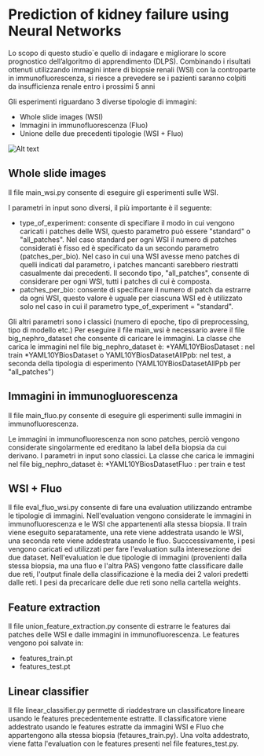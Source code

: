 # Prediction of kidney failure using Neural Networks

Lo scopo di questo studio`e quello di indagare e migliorare lo score prognostico dell’algoritmo di apprendimento (DLPS). Combinando i risultati ottenuti utilizzando immagini intere di biopsie renali (WSI) con la controparte in immunofluorescenza, si riesce a prevedere se i pazienti saranno colpiti da insufficienza renale entro i prossimi 5 anni

Gli esperimenti riguardano 3 diverse tipologie di immagini: 
- Whole slide images (WSI)
- Immagini in immunofluorescenza (Fluo)
- Unione delle due precedenti tipologie (WSI + Fluo)

![Alt text](relative%20path/to/img.jpg?raw=true "Title")


## Whole slide images

Il file main_wsi.py consente di eseguire gli esperimenti sulle WSI.

I parametri in input sono diversi, il più importante è il seguente:
* type_of_experiment: consente di specifiare il modo in cui vengono caricati i patches delle WSI, questo parametro può essere "standard" o "all_patches".
  Nel caso standard per ogni WSI il numero di patches considerati è fisso ed è specificato da un secondo parametro (patches_per_bio). Nel caso in cui una WSI
  avesse meno patches di quelli indicati dal parametro, i patches mancanti sarebbero riestratti casualmente dai precedenti.
  Il secondo tipo, "all_patches", consente di considerare per ogni WSI, tutti i patches di cui è composta. 
* patches_per_bio: consente di specificare il numero di patch da estrarre da ogni WSI, questo valore è uguale per ciascuna WSI ed è utilizzato solo nel caso in cui
  il parametro type_of_experiment = "standard".
  
Gli altri parametri sono i classici (numero di epoche, tipo di preprocessing, tipo di modello etc.)
Per eseguire il file main_wsi è necessario avere il file big_nephro_dataset che consente di caricare le immagini.
La classe che carica le immagini nel file big_nephro_dataset è:
*YAML10YBiosDataset : nel train
*YAML10YBiosDataset o YAML10YBiosDatasetAllPpb: nel test, a seconda della tipologia di esperimento (YAML10YBiosDatasetAllPpb per "all_patches")

## Immagini in immunogluorescenza

Il file main_fluo.py consente di eseguire gli esperimenti sulle immagini in immunofluorescenza.

Le immagini in immunofluorescenza non sono patches, perciò vengono considerate singolarmente ed ereditano la label della biopsia da cui derivano.
I parametri in input sono classici.
La classe che carica le immagini nel file big_nephro_dataset è:
*YAML10YBiosDatasetFluo : per train e test

## WSI + Fluo

Il file eval_fluo_wsi.py consente di fare una evaluation utilizzando entrambe le tipologie di immagini.
Nell'evaluation vengono considerate le immagini in immunofluorescenza e le WSI che appartenenti alla stessa biopsia.
Il train viene eseguito separatamente, una rete viene addestrata usando le WSI, una seconda rete viene addestrata usando le fluo.
Succcessivamente, i pesi vengono caricati ed utilizzati per fare l'evaluation sulla interesezione dei due dataset.
Nell'evaluation le due tipologie di immagini (provenienti dalla stessa biopsia, ma una fluo e l'altra PAS) vengono fatte classificare dalle due reti, l'output finale della classificazione è la media dei 2 valori predetti dalle reti.
I pesi da precaricare delle due reti sono nella cartella weights.

## Feature extraction

Il file union_feature_extraction.py consente di estrarre le features dai patches delle WSI e dalle immagini in immunofluorescenza.
Le features vengono poi salvate in:
* features_train.pt
* features_test.pt

## Linear classifier

Il file linear_classifier.py permette di riaddestrare un classificatore lineare usando le features precedentemente estratte. 
Il classificatore viene addestrato usando le features estratte da immagini WSI e Fluo che appartengono alla stessa biopsia (fetaures_train.py).
Una volta addestrato, viene fatta l'evaluation con le features presenti nel file features_test.py.



